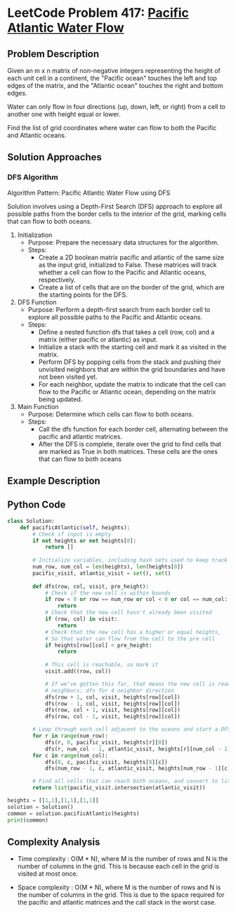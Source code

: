 # LeetCode Problem 417: [Pacific Atlantic Water Flow](https://leetcode.com/problems/pacific-atlantic-water-flow/description/)
## Problem Description
Given an m x n matrix of non-negative integers representing the height of each unit cell in a continent, the "Pacific ocean" touches the left and top edges of the matrix, and the "Atlantic ocean" touches the right and bottom edges.

Water can only flow in four directions (up, down, left, or right) from a cell to another one with height equal or lower.

Find the list of grid coordinates where water can flow to both the Pacific and Atlantic oceans.
## Solution Approaches
### DFS Algorithm
Algorithm Pattern: Pacific Atlantic Water Flow using DFS

Solution involves using a Depth-First Search (DFS) approach to explore all possible paths from the border cells to the interior of the grid, marking cells that can flow to both oceans.

1. Initialization
    - Purpose: Prepare the necessary data structures for the algorithm.
    - Steps:
        - Create a 2D boolean matrix pacific and atlantic of the same size as the input grid, initialized to False. These matrices will track whether a cell can flow to the Pacific and Atlantic oceans, respectively.
        - Create a list of cells that are on the border of the grid, which are the starting points for the DFS.
2. DFS Function
    - Purpose: Perform a depth-first search from each border cell to explore all possible paths to the Pacific and Atlantic oceans.
    - Steps:
        - Define a nested function dfs that takes a cell (row, col) and a matrix (either pacific or atlantic) as input.
        - Initialize a stack with the starting cell and mark it as visited in the matrix.
        - Perform DFS by popping cells from the stack and pushing their unvisited neighbors that are within the grid boundaries and have not been visited yet.
        - For each neighbor, update the matrix to indicate that the cell can flow to the Pacific or Atlantic ocean, depending on the matrix being updated.
3. Main Function
    - Purpose: Determine which cells can flow to both oceans.
    - Steps:
        - Call the dfs function for each border cell, alternating between the pacific and atlantic matrices.
        - After the DFS is complete, iterate over the grid to find cells that are marked as True in both matrices. These cells are the ones that can flow to both oceans
## Example Description

## Python Code
```python
class Solution:
    def pacificAtlantic(self, heights):
        # Check if input is empty
        if not heights or not heights[0]: 
            return []
        
        # Initialize variables, including hash sets used to keep track of visited cells
        num_row, num_col = len(heights), len(heights[0])
        pacific_visit, atlantic_visit = set(), set()
        
        def dfs(row, col, visit, pre_height):
            # Check if the new cell is within bounds
            if row < 0 or row == num_row or col < 0 or col == num_col:
                return
            # Check that the new cell hasn't already been visited
            if (row, col) in visit:
                return
            # Check that the new cell has a higher or equal heights,
            # So that water can flow from the cell to the pre cell
            if heights[row][col] < pre_height:
                return
            
            # This cell is reachable, so mark it
            visit.add((row, col))

            # If we've gotten this far, that means the new cell is reachable
            # neighbors: dfs for 4 neighbor direction 
            dfs(row + 1, col, visit, heights[row][col])
            dfs(row - 1, col, visit, heights[row][col])
            dfs(row, col + 1, visit, heights[row][col])
            dfs(row, col - 1, visit, heights[row][col])

        # Loop through each cell adjacent to the oceans and start a DFS
        for r in range(num_row):
            dfs(r, 0, pacific_visit, heights[r][0])
            dfs(r, num_col - 1, atlantic_visit, heights[r][num_col - 1])
        for c in range(num_col):
            dfs(0, c, pacific_visit, heights[0][c])
            dfs(num_row - 1, c, atlantic_visit, heights[num_row - 1][c])

        # Find all cells that can reach both oceans, and convert to list
        return list(pacific_visit.intersection(atlantic_visit))
```
```python
heights = [[1,1],[1,1],[1,1]]
solution = Solution()
common = solution.pacificAtlantic(heights)
print(common)
```
## Complexity Analysis
- Time complexity : O(M * N), where M is the number of rows and N is the number of columns in the grid. This is because each cell in the grid is visited at most once.

- Space complexity : O(M * N), where M is the number of rows and N is the number of columns in the grid. This is due to the space required for the pacific and atlantic matrices and the call stack in the worst case.